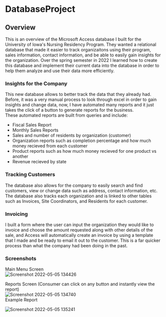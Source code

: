 # DatabaseProject

## Overview
This is an overview of the Microsoft Access database I built for the University of Iowa's Nursing Residency Program. They wanted a relational database that made it easier to track organizaitons using their program, sales information, contact information, and be able to easily gain insights for the organization. Over the spring semester in 2022 I learned how to create this database and implement their current data into the database in order to help them analyze and use their data more efficiently. 
### Insights for the Company
This new database allows to better track the data that they already had. Before, it was a very manual process to look through excel in order to gain insights and change data, now, I have automated many reports and it just takes the click of a button to generate reports for the business.<br/>
These automated reports are built from queries and include: 
- Fiscal Sales Report
- Monthly Sales Reports
- Sales and number of residents by organization (customer)
- Organization reports such as completion percentage and how much money recieved from each customer 
- Product reports such as how much money recieved for one product vs another
- Revenue recieved by state

### Tracking Customers <br/>
The database also allows for the company to easily search and find customers, view or change data such as address, contact information, etc. The database also tracks each organization and is linked to other tables such as Invoices, Site Coordinators, and Residents for each customer.<br/>
### Invoicing
I built a form where the user can input the organization they would like to invoice and choose the amount requested along with other details of the sale, and Access will automatically create an invoice by using a template that I made and be ready to email it out to the customer. This is a far quicker process than what the company had been doing in the past. 


### Screenshots 
Main Menu Screen <br/>
![Screenshot 2022-05-05 134426](https://user-images.githubusercontent.com/90923213/167001343-98debc4d-3569-4208-93af-5c89656da490.png)

Reports Screen (Consumer can click on any button and instantly view the report) <br/>
![Screenshot 2022-05-05 134740](https://user-images.githubusercontent.com/90923213/167003776-d56b95ec-1e36-4957-a043-fb6f34eebe46.png) <br/>
Example Report <br/>

![Screenshot 2022-05-05 135241](https://user-images.githubusercontent.com/90923213/167004466-0ef550f2-0145-49de-a773-3889dffc3947.png)
